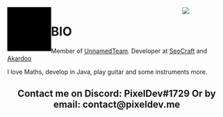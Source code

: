 <img align='left' src='https://raw.githubusercontent.com/pixeldev/pixeldev/master/sprites/Pixel.gif' width='20%'>
<img align='right' src='https://raw.githubusercontent.com/pixeldev/pixeldev/master/sprites/Fondo.gif' width='20%'>

# BIO
Member of [UnnamedTeam](https://github.com/unnamed). Developer at [SeoCraft](https://github.com/SeoCraft) and [Akardoo](https://github.com/Akardoo)

I love Maths, develop in Java, play guitar and some instruments more.

<h2 align="center">Contact me on Discord: PixelDev#1729 Or by email: contact@pixeldev.me</h2>
